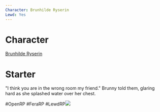 ```yaml
---
Character: Brunhilde Ryserin
Lewd: Yes
---
```

# Character
[Brunhilde Ryserin](Brunhilde%20Ryserin.md)

# Starter

"I think you are in the wrong room my friend." Brunny told them, glaring hard as she splashed water over her chest.

  

#OpenRP #FeraRP #LewdRP![](sample_f5ef12f7bba69a690d2f21e68ddecf7a.jpg)